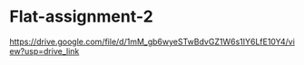 # Flat-assignment-2
https://drive.google.com/file/d/1mM_gb6wyeSTwBdvGZ1W6s1IY6LfE10Y4/view?usp=drive_link
